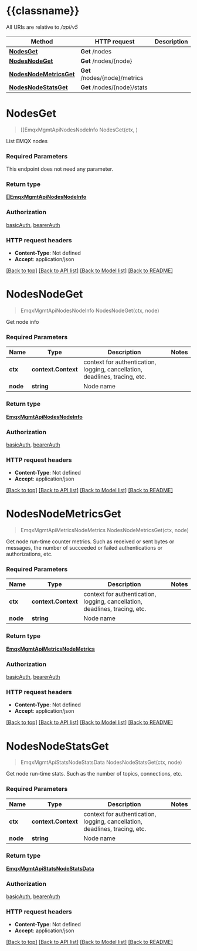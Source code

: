 # {{classname}}

All URIs are relative to */api/v5*

Method | HTTP request | Description
------------- | ------------- | -------------
[**NodesGet**](NodesApi.md#NodesGet) | **Get** /nodes | 
[**NodesNodeGet**](NodesApi.md#NodesNodeGet) | **Get** /nodes/{node} | 
[**NodesNodeMetricsGet**](NodesApi.md#NodesNodeMetricsGet) | **Get** /nodes/{node}/metrics | 
[**NodesNodeStatsGet**](NodesApi.md#NodesNodeStatsGet) | **Get** /nodes/{node}/stats | 

# **NodesGet**
> []EmqxMgmtApiNodesNodeInfo NodesGet(ctx, )


List EMQX nodes

### Required Parameters
This endpoint does not need any parameter.

### Return type

[**[]EmqxMgmtApiNodesNodeInfo**](emqx_mgmt_api_nodes.node_info.md)

### Authorization

[basicAuth](../README.md#basicAuth), [bearerAuth](../README.md#bearerAuth)

### HTTP request headers

 - **Content-Type**: Not defined
 - **Accept**: application/json

[[Back to top]](#) [[Back to API list]](../README.md#documentation-for-api-endpoints) [[Back to Model list]](../README.md#documentation-for-models) [[Back to README]](../README.md)

# **NodesNodeGet**
> EmqxMgmtApiNodesNodeInfo NodesNodeGet(ctx, node)


Get node info

### Required Parameters

Name | Type | Description  | Notes
------------- | ------------- | ------------- | -------------
 **ctx** | **context.Context** | context for authentication, logging, cancellation, deadlines, tracing, etc.
  **node** | **string**| Node name | 

### Return type

[**EmqxMgmtApiNodesNodeInfo**](emqx_mgmt_api_nodes.node_info.md)

### Authorization

[basicAuth](../README.md#basicAuth), [bearerAuth](../README.md#bearerAuth)

### HTTP request headers

 - **Content-Type**: Not defined
 - **Accept**: application/json

[[Back to top]](#) [[Back to API list]](../README.md#documentation-for-api-endpoints) [[Back to Model list]](../README.md#documentation-for-models) [[Back to README]](../README.md)

# **NodesNodeMetricsGet**
> EmqxMgmtApiMetricsNodeMetrics NodesNodeMetricsGet(ctx, node)


Get node run-time counter metrics. Such as received or sent bytes or messages, the number of succeeded or failed authentications or authorizations, etc.

### Required Parameters

Name | Type | Description  | Notes
------------- | ------------- | ------------- | -------------
 **ctx** | **context.Context** | context for authentication, logging, cancellation, deadlines, tracing, etc.
  **node** | **string**| Node name | 

### Return type

[**EmqxMgmtApiMetricsNodeMetrics**](emqx_mgmt_api_metrics.node_metrics.md)

### Authorization

[basicAuth](../README.md#basicAuth), [bearerAuth](../README.md#bearerAuth)

### HTTP request headers

 - **Content-Type**: Not defined
 - **Accept**: application/json

[[Back to top]](#) [[Back to API list]](../README.md#documentation-for-api-endpoints) [[Back to Model list]](../README.md#documentation-for-models) [[Back to README]](../README.md)

# **NodesNodeStatsGet**
> EmqxMgmtApiStatsNodeStatsData NodesNodeStatsGet(ctx, node)


Get node run-time stats. Such as the number of topics, connections, etc.

### Required Parameters

Name | Type | Description  | Notes
------------- | ------------- | ------------- | -------------
 **ctx** | **context.Context** | context for authentication, logging, cancellation, deadlines, tracing, etc.
  **node** | **string**| Node name | 

### Return type

[**EmqxMgmtApiStatsNodeStatsData**](emqx_mgmt_api_stats.node_stats_data.md)

### Authorization

[basicAuth](../README.md#basicAuth), [bearerAuth](../README.md#bearerAuth)

### HTTP request headers

 - **Content-Type**: Not defined
 - **Accept**: application/json

[[Back to top]](#) [[Back to API list]](../README.md#documentation-for-api-endpoints) [[Back to Model list]](../README.md#documentation-for-models) [[Back to README]](../README.md)

